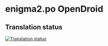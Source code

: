 # enigma2.po OpenDroid

## Translation status

[![Translation status](http://127.0.0.1:8000/widgets/enigma2/-/enigma/open-graph.png)](http://127.0.0.1:8000/projects/enigma2/enigma/)
